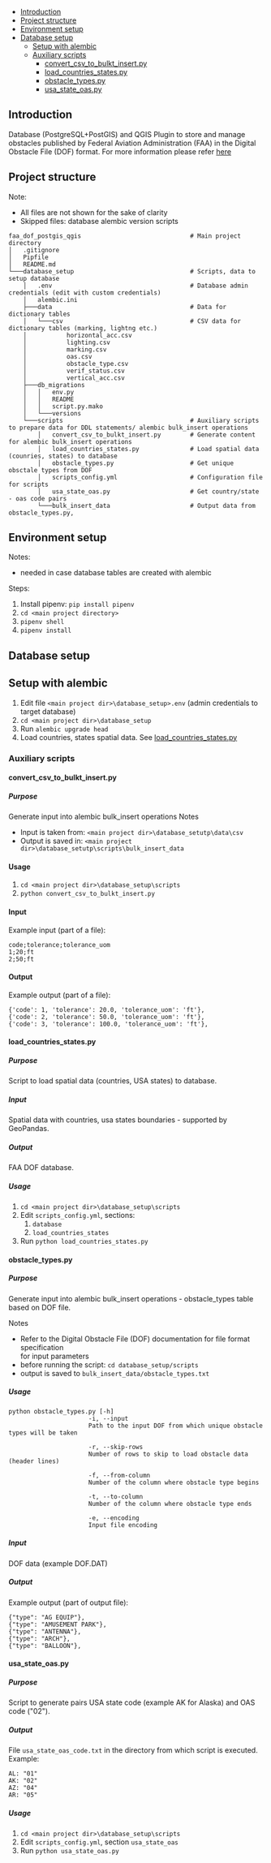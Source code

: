 - [Introduction](#introduction) 
- [Project structure](#project_structure)
- [Environment setup](#env_setup)
- [Database setup](#database_setup)
  - [Setup with alembic](#setup_alembic)
  - [Auxiliary scripts](#aux_scripts)
    - [convert_csv_to_bulkt_insert.py](#dictionary_tables)
    - [load_countries_states.py](#load_ctry_states)
    - [obstacle_types.py](#obstacle_types)
    - [usa_state_oas.py](#usa_state_oas)



## Introduction <a name=introduction>

Database (PostgreSQL+PostGIS) and QGIS Plugin to store and manage obstacles published by Federal Aviation Administration (FAA)
in the Digital Obstacle File (DOF) format.
For more information please refer [here](https://www.faa.gov/air_traffic/flight_info/aeronav/digital_products/dof/)

## Project structure <a name=project_structure>

Note:
- All files are not shown for the sake of clarity
- Skipped files: database alembic version scripts

```
faa_dof_postgis_qgis                              # Main project directory
│   .gitignore
│   Pipfile
│   README.md
└───database_setup                                # Scripts, data to setup database
    │   .env                                      # Database admin credentials (edit with custom credentials)
    │   alembic.ini
    ├───data                                      # Data for dictionary tables
    │   └───csv                                   # CSV data for dictionary tables (marking, lightng etc.)
    │           horizontal_acc.csv
    │           lighting.csv
    │           marking.csv
    │           oas.csv
    │           obstacle_type.csv
    │           verif_status.csv
    │           vertical_acc.csv
    ├───db_migrations
    │   │   env.py
    │   │   README
    │   │   script.py.mako
    │   └───versions
    └───scripts                                   # Auxiliary scripts to prepare data for DDL statements/ alembic bulk_insert operations
        │   convert_csv_to_bulkt_insert.py        # Generate content for alembic bulk_insert operations
        │   load_countries_states.py              # Load spatial data (counries, states) to database
        │   obstacle_types.py                     # Get unique obsctale types from DOF
        │   scripts_config.yml                    # Configuration file for scripts
        │   usa_state_oas.py                      # Get country/state - oas code pairs
        └───bulk_insert_data                      # Output data from obstacle_types.py,
```

## Environment setup <a name=env_setup>

Notes:
 - needed in case database tables are created with alembic
 
Steps:
1. Install pipenv: `pip install pipenv`
2. `cd <main project directory>`
3. `pipenv shell`
4. `pipenv install`

## Database setup <a name=database_setup>

## Setup with alembic <a name=setup_alembic>

1. Edit file `<main project dir>\database_setup>.env` (admin credentials to target database)
2. `cd <main project dir>\database_setup`
3. Run `alembic upgrade head`
4. Load countries, states spatial data. See [load_countries_states.py](#load_ctry_states)

### Auxiliary scripts <a name=aux_scripts>

#### convert_csv_to_bulkt_insert.py <a name=dictionary_tables>

##### Purpose
Generate input into alembic bulk_insert operations
Notes 
- Input is taken from: `<main project dir>\database_setutp\data\csv`
- Output is saved in: `<main project dir>\database_setutp\scripts\bulk_insert_data`

#### Usage
1. `cd <main project dir>\database_setup\scripts`
2. `python convert_csv_to_bulkt_insert.py`

#### Input

Example input (part of a file):

    code;tolerance;tolerance_uom
    1;20;ft
    2;50;ft

#### Output
Example output (part of a file):

    {'code': 1, 'tolerance': 20.0, 'tolerance_uom': 'ft'},
    {'code': 2, 'tolerance': 50.0, 'tolerance_uom': 'ft'},
    {'code': 3, 'tolerance': 100.0, 'tolerance_uom': 'ft'},

#### load_countries_states.py <a name=load_ctry_states>

##### Purpose
Script to load spatial data (countries, USA states) to database.

##### Input

Spatial data with countries, usa states boundaries - supported by GeoPandas.

##### Output

FAA DOF database.

##### Usage

1. `cd <main project dir>\database_setup\scripts`
2. Edit `scripts_config.yml`, sections: 
   1. `database`
   2. `load_countries_states`
3. Run `python load_countries_states.py`

#### obstacle_types.py <a name=obstacle_types>

##### Purpose

Generate input into alembic bulk_insert operations - obstacle_types table based on DOF file.

Notes
- Refer to the Digital Obstacle File (DOF) documentation for file format specification   
  for input parameters
- before running the script: `cd database_setup/scripts`
- output is saved to `bulk_insert_data/obstacle_types.txt`

##### Usage 

```
python obstacle_types.py [-h]
                      -i, --input
                      Path to the input DOF from which unique obstacle types will be taken
                      
                      -r, --skip-rows
                      Number of rows to skip to load obstacle data (header lines)
                      
                      -f, --from-column
                      Number of the column where obstacle type begins
                      
                      -t, --to-column
                      Number of the column where obstacle type ends
                      
                      -e, --encoding
                      Input file encoding
```
##### Input 

DOF data (example DOF.DAT)

##### Output
Example output (part of output file): 

    {"type": "AG EQUIP"},
    {"type": "AMUSEMENT PARK"},
    {"type": "ANTENNA"},
    {"type": "ARCH"},
    {"type": "BALLOON"},

#### usa_state_oas.py <a name=usa_state_oas>

##### Purpose
Script to generate pairs USA state code (example AK for Alaska) and OAS code ("02").

##### Output

File `usa_state_oas_code.txt` in the directory from which script is executed.
Example:

    AL: "01"
    AK: "02"
    AZ: "04"
    AR: "05"

##### Usage

1. `cd <main project dir>\database_setup\scripts`
2. Edit `scripts_config.yml`, section `usa_state_oas`
3. Run `python usa_state_oas.py`
